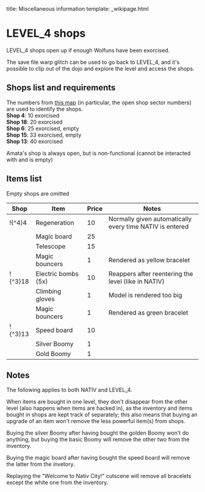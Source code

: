 title: Miscellaneous information
template: _wikipage.html

# LEVEL_4 shops
LEVEL_4 shops open up if enough Wolfuns have been exorcised.  

The save file warp glitch can be used to go back to LEVEL_4, and it's possible to clip out of the dojo and explore the level and access the shops.  

## Shops list and requirements
The numbers from [this map](/technical/disc_files/sector_pictures/NATIV/shops_map.jpg) (in particular, the open shop sector numbers) are used to identify the shops.  
**Shop 4**: 10 exorcised  
**Shop 18**: 20 exorcised  
**Shop 6**: 25 exorcised, empty  
**Shop 15**: 33 exorcised, empty  
**Shop 13**: 40 exorcised  

Amata's shop is always open, but is non-functional (cannot be interacted with and is empty)

## Items list
Empty shops are omitted

|Shop|Item|Price|Notes|
|-|-|-|-|
|!{^4}4|Regeneration|10|Normally given automatically every time NATIV is entered|
||Magic board|25||
||Telescope|15||
||Magic bouncers|1|Rendered as yellow bracelet|
|!{^3}18|Electric bombs (5x)|10|Reappers after reentering the level (like in NATIV)|
||Climbing gloves|1|Model is rendered too big|
||Magic bouncers|1|Rendered as green bracelet|
|!{^3}13|Speed board|10||
||Silver Boomy|1||
||Gold Boomy|1||

## Notes
The following applies to both NATIV and LEVEL_4.  

When items are bought in one level, they don't disappear from the other level (also happens when items are hacked in), as the inventory and items bought in shops are kept track of separately; this also means that buying an upgrade of an item won't remove the less powerful item(s) from shops.   

Buying the silver Boomy after having bought the golden Boomy won't do anything, but buying the basic Boomy will remove the other two from the inventory.

Buying the magic board after having bought the speed board will remove the latter from the invetory.

Replaying the "Welcome to Nativ City!" cutscene will remove all bracelets except the white one from the inventory. 

